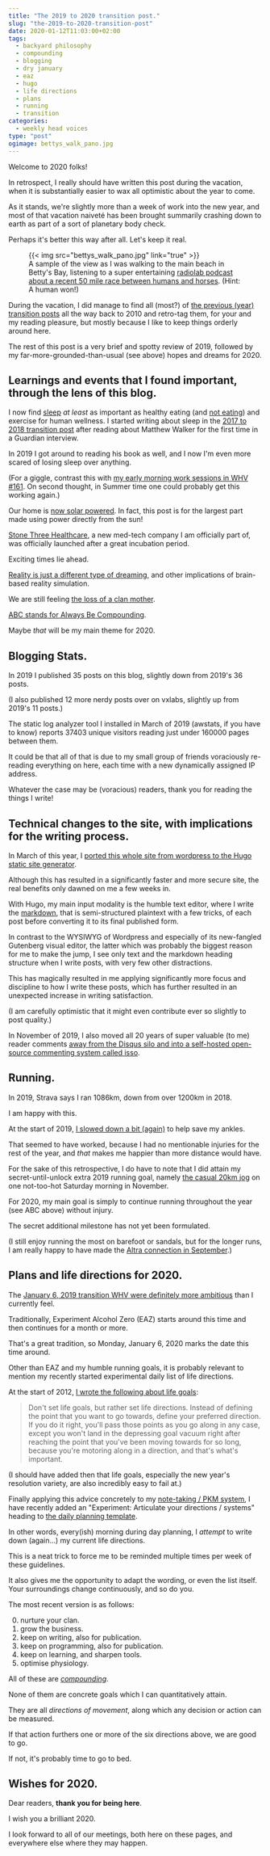 ```yaml
---
title: "The 2019 to 2020 transition post."
slug: "the-2019-to-2020-transition-post"
date: 2020-01-12T11:03:00+02:00
tags:
  - backyard philosophy
  - compounding
  - blogging
  - dry january
  - eaz
  - hugo
  - life directions
  - plans
  - running
  - transition
categories:
  - weekly head voices
type: "post"
ogimage: bettys_walk_pano.jpg
---
```


Welcome to 2020 folks!

In retrospect, I really should have written this post during the vacation, when
it is substantially easier to wax all optimistic about the year to come.

As it stands, we're slightly more than a week of work into the new year, and
most of that vacation naiveté has been brought summarily crashing down to earth
as part of a sort of planetary body check.

Perhaps it's better this way after all. Let's keep it real.

<figure>
{{< img src="bettys_walk_pano.jpg" link="true" >}}
<figcaption>
A sample of the view as I was walking to the main beach in Betty's Bay,
listening to a super entertaining <a
href="https://www.wnycstudios.org/podcasts/radiolab/articles/man-against-horse">radiolab
podcast about a recent 50 mile race between humans and horses</a>. (Hint: A human won!)
</figcaption>
</figure>

During the vacation, I did manage to find all (most?) of [the previous (year)
transition posts](/tags/transition/) all the way back to 2010 and retro-tag
them, for your and my reading pleasure, but mostly because I like to keep
things orderly around here.

The rest of this post is a very brief and spotty review of 2019, followed by my
far-more-grounded-than-usual (see above) hopes and dreams for 2020.

## Learnings and events that I found important, through the lens of this blog.

I now find [sleep](/tags/sleep/) *at least* as important as healthy eating (and
[not
eating](/2019/12/18/weekly-head-voices-186-helderberg-20/#time-restricted-eating-tre-with-black-coffee-please))
and exercise for human wellness. I started writing about sleep in the [2017 to
2018 transition post](/2017/12/29/the-2017-to-2018-transition-post/) after
reading about Matthew Walker for the first time in a Guardian interview.

In 2019 I got around to reading his book as well, and I now I'm even more
scared of losing sleep over anything.

(For a giggle, contrast this with [my early morning work sessions in WHV
 #161](/2019/02/06/weekly-head-voices-161-email-equilibrium/#earlyish-morning-sessions). On
 second thought, in Summer time one could probably get this working again.)

Our home is [now solar
 powered](/2019/06/30/weekly-head-voices-172-abc/#solar-powerrrrrrrr). In fact,
 this post is for the largest part made using power directly from the sun!

[Stone Three
 Healthcare](/2019/07/17/weekly-head-voices-173-i-know/#stone-three-healthcare-is-now-a-thing),
 a new med-tech company I am officially part of, was officially launched after
 a great incubation period.

Exciting times lie ahead. 

[Reality is just a different type of
dreaming](/2019/07/25/weekly-head-voices-174-i-row-row-row-your-boat/#life-is-but-a-dream),
and other implications of brain-based reality simulation.

We are still feeling [the loss of a clan mother](/2019/09/01/weekly-head-voices-176-cycle-of-life/#loss).

[ABC stands for Always Be
Compounding](/2019/06/30/weekly-head-voices-172-abc/#always-be-compounding).

Maybe *that* will be my main theme for 2020.

## Blogging Stats.

In 2019 I published 35 posts on this blog, slightly down from 2019's 36 posts.

(I also published 12 more nerdy posts over on vxlabs, slightly up from 2019's 11 posts.)

The static log analyzer tool I installed in March of 2019 (awstats, if you have
to know) reports 37403 unique visitors reading just under 160000 pages between
them.

It could be that all of that is due to my small group of friends voraciously
re-reading everything on here, each time with a new dynamically assigned IP
address.

Whatever the case may be (voracious) readers, thank you for reading the things
I write!

## Technical changes to the site, with implications for the writing process.

In March of this year, I [ported this whole site from wordpress to the Hugo
static site generator](/2019/03/31/wordpress-to-hugo/).

Although this has resulted in a significantly faster and more secure site, the
real benefits only dawned on me a few weeks in.

With Hugo, my main input modality is the humble text editor, where I write the
[markdown](https://commonmark.org/help/), that is semi-structured plaintext
with a few tricks, of each post before converting it to its final published
form.

In contrast to the WYSIWYG of Wordpress and especially of its new-fangled
Gutenberg visual editor, the latter which was probably the biggest reason for
me to make the jump, I see only text and the markdown heading structure when I
write posts, with very few other distractions.

This has magically resulted in me applying significantly more focus and
discipline to how I write these posts, which has further resulted in an
unexpected increase in writing satisfaction.

(I am carefully optimistic that it might even contribute ever so slightly to
post quality.)

In November of 2019, I also moved all 20 years of super valuable (to me) reader
comments [away from the Disqus silo and into a self-hosted open-source
commenting system called
isso](/2019/11/10/we-now-have-self-hosted-isso-comments/).

## Running.

In 2019, Strava says I ran 1086km, down from over 1200km in 2018.

I am happy with this.

At the start of 2019, [I slowed down a bit
(again)](/2019/02/06/weekly-head-voices-161-email-equilibrium/#running-inspiration)
to help save my ankles.

That seemed to have worked, because I had no mentionable injuries for the rest
of the year, and *that* makes me happier than more distance would have.

For the sake of this retrospective, I do have to note that I did attain my
secret-until-unlock extra 2019 running goal, namely [the casual 20km
jog](/2019/11/22/weekly-head-voices-184-the-tai-chi-of-you/#running) on one
not-too-hot Saturday morning in November.

For 2020, my main goal is simply to continue running throughout the year (see
ABC above) without injury.

The secret additional milestone has not yet been formulated.

(I still enjoy running the most on barefoot or sandals, but for the longer
runs, I am really happy to have made the [Altra connection in
September](/2019/09/09/weekly-head-voices-177-streakers/#escalante).)

## Plans and life directions for 2020.

The [January 6, 2019 transition WHV were definitely more
ambitious](/2019/01/06/the-2018-to-2019-transition-post/#other-plans-for-2019)
than I currently feel.

Traditionally, Experiment Alcohol Zero (EAZ) starts around this time and then
continues for a month or more.

That's a great tradition, so Monday, January 6, 2020 marks the date this time
around.

Other than EAZ and my humble running goals, it is probably relevant to mention
my recently started experimental daily list of life directions.

At the start of 2012, [I wrote the following about life
goals](/2012/01/28/slow-philosophy-weekly-head-voices-64/):

> Don't set life goals, but rather set life directions. Instead of defining the
> point that you want to go towards, define your preferred direction. If you do
> it right, you'll pass those points as you go along in any case, except you
> won't land in the depressing goal vacuum right after reaching the point that
> you've been moving towards for so long, because you're motoring along in a
> direction, and that's what's important.

(I should have added then that life goals, especially the new year's resolution
variety, are also incredibly easy to fail at.)

Finally applying this advice concretely to my [note-taking / PKM
system](/2019/09/21/note-taking-strategy-2019), I have recently added an
"Experiment: Articulate your directions / systems" heading to [the daily
planning template](/2019/09/21/note-taking-strategy-2019/#daily-review).

In other words, every(ish) morning during day planning, I *attempt* to write
down (again...) my current life directions.

This is a neat trick to force me to be reminded multiple times per week of
these guidelines.

It also gives me the opportunity to adapt the wording, or even the list
itself. Your surroundings change continuously, and so do you.

The most recent version is as follows:

0. nurture your clan.
1. grow the business.
2. keep on writing, also for publication.
3. keep on programming, also for publication.
4. keep on learning, and sharpen tools.
5. optimise physiology.

All of these are
[*compounding*](/2019/06/30/weekly-head-voices-172-abc/#always-be-compounding).

None of them are concrete goals which I can quantitatively attain.

They are all *directions of movement*, along which any decision or action can
be measured.

If that action furthers one or more of the six directions above, we are good to
go.

If not, it's probably time to go to bed.

## Wishes for 2020.

Dear readers, **thank you for being here**.

I wish you a brilliant 2020.

I look forward to all of our meetings, both here on these pages, and everywhere
else where they may happen.
